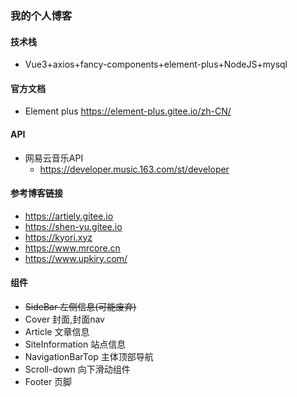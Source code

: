 ### 我的个人博客
#### 技术栈
- Vue3+axios+fancy-components+element-plus+NodeJS+mysql

#### 官方文档

- Element plus https://element-plus.gitee.io/zh-CN/

#### API
- 网易云音乐API
  - https://developer.music.163.com/st/developer

#### 参考博客链接

- https://artiely.gitee.io
- https://shen-yu.gitee.io
- https://kyori.xyz
- https://www.mrcore.cn
- https://www.upkiry.com/
#### 组件
- ~~SideBar 左侧信息(可能废弃)~~
- Cover 封面,封面nav
- Article 文章信息
- SiteInformation 站点信息
- NavigationBarTop 主体顶部导航
- Scroll-down 向下滑动组件
- Footer 页脚